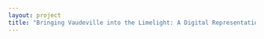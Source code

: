 ```yaml
--- 
layout: project 
title: "Bringing Vaudeville into the Limelight: A Digital Representation of the Vaudeville Era from Institutions Coast to Coast" 
---
```



